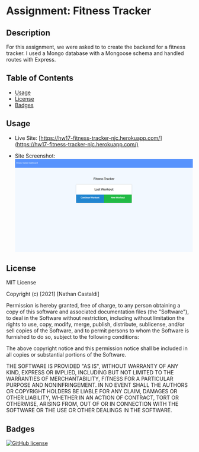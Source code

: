 # Assignment: Fitness Tracker

## Description

For this assignment, we were asked to to create the backend for a fitness tracker. I used a Mongo database with a Mongoose schema and handled routes with Express.

## Table of Contents

- [Usage](#usage)
- [License](#license)
- [Badges](#badges)

## Usage

- Live Site: [https://hw17-fitness-tracker-njc.herokuapp.com/](https://hw17-fitness-tracker-njc.herokuapp.com/)

- Site Screenshot:![./public/assets/images/site-screenshot.png](./public/assets/images/site-screenshot.png)

## License

MIT License

Copyright (c) [2021] [Nathan Castaldi]

Permission is hereby granted, free of charge, to any person obtaining a copy
of this software and associated documentation files (the "Software"), to deal
in the Software without restriction, including without limitation the rights
to use, copy, modify, merge, publish, distribute, sublicense, and/or sell
copies of the Software, and to permit persons to whom the Software is
furnished to do so, subject to the following conditions:

The above copyright notice and this permission notice shall be included in all
copies or substantial portions of the Software.

THE SOFTWARE IS PROVIDED "AS IS", WITHOUT WARRANTY OF ANY KIND, EXPRESS OR
IMPLIED, INCLUDING BUT NOT LIMITED TO THE WARRANTIES OF MERCHANTABILITY,
FITNESS FOR A PARTICULAR PURPOSE AND NONINFRINGEMENT. IN NO EVENT SHALL THE
AUTHORS OR COPYRIGHT HOLDERS BE LIABLE FOR ANY CLAIM, DAMAGES OR OTHER
LIABILITY, WHETHER IN AN ACTION OF CONTRACT, TORT OR OTHERWISE, ARISING FROM,
OUT OF OR IN CONNECTION WITH THE SOFTWARE OR THE USE OR OTHER DEALINGS IN THE
SOFTWARE.

## Badges

[![GitHub license](https://img.shields.io/github/license/ncastaldi/hw17-fitness-tracker?style=for-the-badge)](https://github.com/ncastaldi/hw17-fitness-tracker/blob/main/LICENSE)

